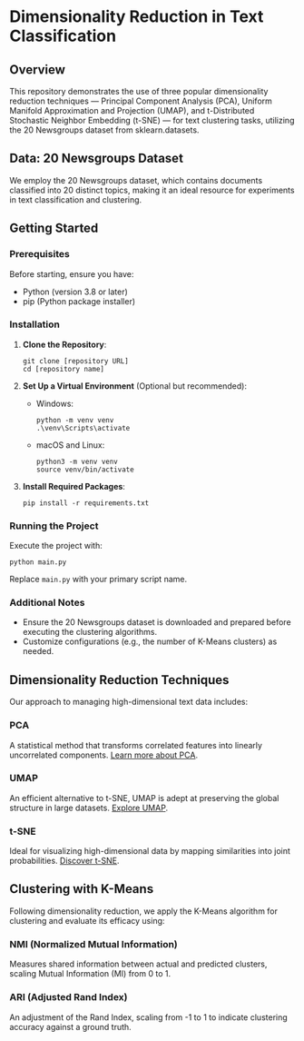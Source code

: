 # Dimensionality Reduction in Text Classification

## Overview
This repository demonstrates the use of three popular dimensionality reduction techniques — Principal Component Analysis (PCA), Uniform Manifold Approximation and Projection (UMAP), and t-Distributed Stochastic Neighbor Embedding (t-SNE) — for text clustering tasks, utilizing the 20 Newsgroups dataset from sklearn.datasets.

## Data: 20 Newsgroups Dataset
We employ the 20 Newsgroups dataset, which contains documents classified into 20 distinct topics, making it an ideal resource for experiments in text classification and clustering.

## Getting Started

### Prerequisites
Before starting, ensure you have:
- Python (version 3.8 or later)
- pip (Python package installer)

### Installation

1. **Clone the Repository**:
   ```
   git clone [repository URL]
   cd [repository name]
   ```

2. **Set Up a Virtual Environment** (Optional but recommended):
   - Windows:
     ```
     python -m venv venv
     .\venv\Scripts\activate
     ```
   - macOS and Linux:
     ```
     python3 -m venv venv
     source venv/bin/activate
     ```

3. **Install Required Packages**:
   ```
   pip install -r requirements.txt
   ```

### Running the Project
Execute the project with:
```
python main.py
```
Replace `main.py` with your primary script name.

### Additional Notes
- Ensure the 20 Newsgroups dataset is downloaded and prepared before executing the clustering algorithms.
- Customize configurations (e.g., the number of K-Means clusters) as needed.

## Dimensionality Reduction Techniques
Our approach to managing high-dimensional text data includes:

### PCA
A statistical method that transforms correlated features into linearly uncorrelated components. [Learn more about PCA](link_to_PCA).

### UMAP
An efficient alternative to t-SNE, UMAP is adept at preserving the global structure in large datasets. [Explore UMAP](link_to_UMAP).

### t-SNE
Ideal for visualizing high-dimensional data by mapping similarities into joint probabilities. [Discover t-SNE](link_to_t-SNE).

## Clustering with K-Means
Following dimensionality reduction, we apply the K-Means algorithm for clustering and evaluate its efficacy using:

### NMI (Normalized Mutual Information)
Measures shared information between actual and predicted clusters, scaling Mutual Information (MI) from 0 to 1.

### ARI (Adjusted Rand Index)
An adjustment of the Rand Index, scaling from -1 to 1 to indicate clustering accuracy against a ground truth.
